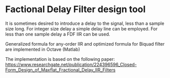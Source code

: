 # Factional Delay Filter design tool

It is sometimes desired to introduce a delay to the signal, less than a sample size long. For integer size delay a simple delay line can be employed. For less than one sample delay a FDF IIR can be used.

Generalized formula for any-order IIR and optimized formula for Biquad filter are implemented in Octave (Matlab)

The implementation is based on the following paper:
https://www.researchgate.net/publication/224396596_Closed-Form_Design_of_Maxflat_Fractional_Delay_IIR_Filters
